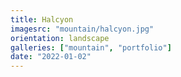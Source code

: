 ```yaml
---
title: Halcyon
imagesrc: "mountain/halcyon.jpg"
orientation: landscape
galleries: ["mountain", "portfolio"]
date: "2022-01-02"
---
```

